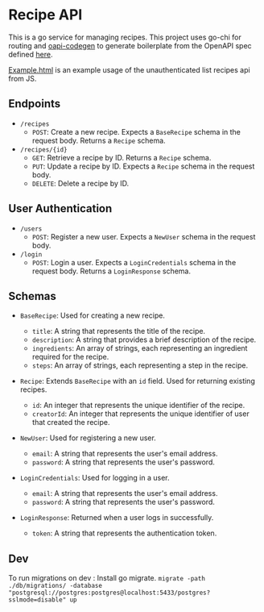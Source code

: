 # Recipe API

This is a go service for managing recipes. This project uses go-chi for routing and [oapi-codegen](https://github.com/deepmap/oapi-codegen) to generate boilerplate from the OpenAPI spec defined [here](./recipe-api-v1.json).

[Example.html](http://htmlpreview.github.io/?https://github.com/c-mimms/recipes/blob/main/example.html) is an example usage of the unauthenticated list recipes api from JS.

## Endpoints

- `/recipes`
  - `POST`: Create a new recipe. Expects a `BaseRecipe` schema in the request body. Returns a `Recipe` schema.
- `/recipes/{id}`
  - `GET`: Retrieve a recipe by ID. Returns a `Recipe` schema.
  - `PUT`: Update a recipe by ID. Expects a `Recipe` schema in the request body.
  - `DELETE`: Delete a recipe by ID.

## User Authentication

- `/users`
  - `POST`: Register a new user. Expects a `NewUser` schema in the request body.
- `/login`
  - `POST`: Login a user. Expects a `LoginCredentials` schema in the request body. Returns a `LoginResponse` schema.

## Schemas

- `BaseRecipe`: Used for creating a new recipe. 
  - `title`: A string that represents the title of the recipe.
  - `description`: A string that provides a brief description of the recipe.
  - `ingredients`: An array of strings, each representing an ingredient required for the recipe.
  - `steps`: An array of strings, each representing a step in the recipe.

- `Recipe`: Extends `BaseRecipe` with an `id` field. Used for returning existing recipes.
  - `id`: An integer that represents the unique identifier of the recipe.
  - `creatorId`: An integer that represents the unique identifier of user that created the recipe.

- `NewUser`: Used for registering a new user. 
  - `email`: A string that represents the user's email address.
  - `password`: A string that represents the user's password.

- `LoginCredentials`: Used for logging in a user. 
  - `email`: A string that represents the user's email address.
  - `password`: A string that represents the user's password.

- `LoginResponse`: Returned when a user logs in successfully.
  - `token`: A string that represents the authentication token.


## Dev
To run migrations on dev : Install go migrate. `migrate -path ./db/migrations/ -database "postgresql://postgres:postgres@localhost:5433/postgres?sslmode=disable" up`
